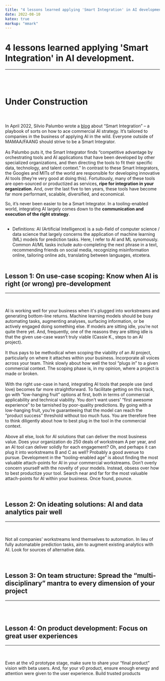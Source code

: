 ```yaml
---
title: "4 lessons learned applying 'Smart Integration' in AI development."
date: 2022-08-10
katex: true
markup: "mmark"
---
```


# 4 lessons learned applying 'Smart Integration' in AI development.
---
<br><br>
# **Under Construction**
<br><br>
In April 2022, Silvio Palumbo wrote a <a target="_blank" rel="noopener noreferrer" href="https://medium.com/bcggamma/smart-integration-four-levels-of-ai-maturity-and-why-its-ok-to-be-at-level-3-2af0c94c9614">blog</a> about “Smart Integration” – a playbook of sorts on how to ace commercial AI strategy. It’s tailored to companies in the business of applying AI in the wild. Everyone outside of MAMAA/FAANG should strive to be a Smart Integrator.
<br><br>
As Palumbo puts it, the Smart Integrator finds “competitive advantage by orchestrating tools and AI applications that have been developed by other specialized organizations, and then directing the tools to fit their specific data, technology, and talent context.” In contrast to these Smart Integrators, the Googles and MITs of the world are responsible for developing innovative AI tools (they’re very good at doing this). Fortuitously, many of these tools are open-sourced or productized as services, **ripe for integration in your organization**. And, over the last five to ten years, these tools have become far more performant, scalable, diversified, and economical. 

So, it’s never been easier to be a Smart Integrator. In a tooling-enabled world, integrating AI largely comes down to the **communication and execution of the right strategy**. 
<br><br>
* Definitions: AI (Artificial Intelligence) is a sub-field of computer science / data science that largely concerns the application of machine learning (ML) models for prediction tasks. Here, I refer to AI and ML synomously. Common AI/ML tasks include auto-completing the next phrase in a text, recommending friends on social media, recognizing misinformation online, tailoring online ads, translating between languages, etcetera.
<br><br>
## Lesson 1: On use-case scoping: Know when AI is right (or wrong) pre-development
---
<br><br>
AI is working well for your business when it's plugged into workstreams and generating bottom-line returns. Machine learning models should be busy automating tasks, augmenting analyses, surfacing information, or be actively engaged doing something else. If models are sitting idle, you’re not quite there yet. And, frequently, one of the reasons they are sitting idle is that the given use-case wasn’t truly viable (Cassie K., steps to an AI project).
<br><br>
It thus pays to be methodical when scoping the viability of an AI project, particularly on where it attaches within your business. Incorporate all voices across your team. Think slowly about how well the tool “plugs in” to a given commercial context. The scoping phase is, in my opinion, where a project is made or broken. 
<br><br>
With the right use-case in hand, integrating AI tools that people use (and love) becomes far more straightforward. To facilitate getting on this track, go with “low-hanging fruit” options at first, both in terms of commercial applicability and technical viability. You don't want users’ “first awesome experience” to be tarnished by poor-quality predictions. By going with a low-hanging fruit, you’re guaranteeing that the model can reach the “product success” threshold without too much fuss. You are therefore free to think diligently about how to best plug in the tool in the commercial context. 
<br><br>
Above all else, look for AI solutions that can deliver the most business value. Does your organization do 250 deals of workstream A per year, and an AI tool can deliver solidly for each engagement? Oh, and perhaps it can plug it into workstreams B and C as well? Probably a good avenue to pursue. Development in the “tooling-enabled age” is about finding the most valuable attach-points for AI in your commercial workstreams. Don’t overly concern yourself with the novelty of your models. Instead, obsess over how to best productize your tool. Search near and far for the most valuable attach-points for AI within your business. Once found, pounce.  
<br><br>
## Lesson 2: On ideating solutions: AI and data analytics pair well
---
<br><br>
Not all companies’ workstreams lend themselves to automation. In lieu of fully automatable prediction tasks, aim to augment existing analytics with AI. Look for sources of alternative data.  
<br><br>
## Lesson 3: On team structure: Spread the “multi-disciplinary” mantra to every dimension of your project
---
<br><br>
## Lesson 4: On product development: Focus on great user experiences
---
<br><br>
Even at the v0 prototype stage, make sure to share your “final product” vision with beta users. And, for your v0 product, ensure enough energy and attention were given to the user experience. Build trusted products
